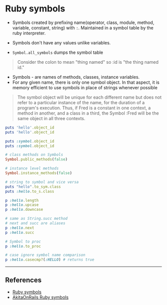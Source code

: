 # Ruby symbols

* Symbols created by prefixing name(operator, class, module, method, variable, constant, string) with `:`. Maintained in a symbol table by the ruby interpreter.

* Symbols don't have any values unlike variables.
* `Symbol.all_symbols` dumps the symbol table

> Consider the colon to mean "thing named" so :id is "the thing named id."

* Symbols - are names of methods, classes, instance variables.
* For any given name, there is only one symbol object. In that aspect, it is memory efficient to use symbols in place of strings whenever possible

> The symbol object will be unique for each different name but does not refer to a particular instance of the name, for the duration of a program's execution. Thus, if Fred is a constant in one context, a method in another, and a class in a third, the Symbol :Fred will be the same object in all three contexts.

```ruby
puts 'hello'.object_id
puts 'hello'.object_id

puts :symbol.object_id
puts :symbol.object_id

# class methods on Symbols
Symbol.public_methods(false)

# instance level methods
Symbol.instance_methods(false)

# string to symbol and vice versa
puts "hello".to_sym.class
puts :hello.to_s.class

p :hello.length
p :hello.upcase
p :hello.downcase

# same as String.succ method
# next and succ are aliases
p :hello.next
p :hello.succ

# Symbol to proc
p :hello.to_proc

# case ignore symbol name comparison
p :hello.casecmp?(:HELLO) # returns true
```

---

## References

* [Ruby symbols](http://rubylearning.com/satishtalim/ruby_symbols.html)
* [AkitaOnRails Ruby symbols](http://rubylearning.com/blog/2007/11/26/akitaonrails-on-ruby-symbols/)
